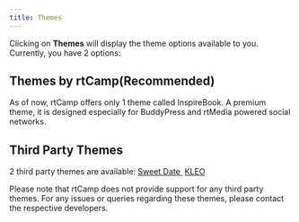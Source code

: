 ```yaml
---
title: Themes
---
```


Clicking on **Themes** will display the theme options available to you. Currently, you have 2 options:


## Themes by rtCamp(Recommended)


As of now, rtCamp offers only 1 theme called InspireBook. A premium theme, it is designed especially for BuddyPress and rtMedia powered social networks.


## Third Party Themes


2 third party themes are available:
[Sweet Date ](http://themeforest.net/item/sweet-date-more-than-a-wordpress-dating-theme/4994573?ref=rtCamp)
[KLEO](http://themeforest.net/item/kleo-next-level-premium-wordpress-theme/6776630?ref=rtCamp)

Please note that rtCamp does not provide support for any third party themes. For any issues or queries regarding these themes, please contact the respective developers.
